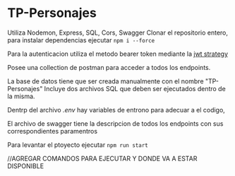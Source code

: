 # TP-Personajes

Utiliza Nodemon, Express, SQL, Cors, Swagger
Clonar el repositorio entero, para instalar dependencias ejecutar `npm i --force`

Para la autenticacion utiliza el metodo bearer token mediante la [jwt strategy](https://jwt.io/)

Posee una collection de postman para acceder a todos los endpoints.

La base de datos tiene que ser creada manualmente con el nombre "TP-Personajes"
Incluye dos archivos SQL que deben ser ejecutados dentro de la misma.

Dentrp del archivo *.env* hay variables de entrono para adecuar a el codigo, 

El archivo de swagger tiene la descripcion de todos los endpoints con sus correspondientes paramentros


Para levantar el ptoyecto ejecutar `npm run start`

//AGREGAR COMANDOS PARA EJECUTAR Y DONDE VA A ESTAR DISPONIBLE

